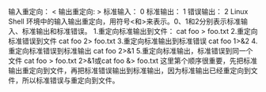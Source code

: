 输入重定向： <
输出重定向:  >
标准输入：  0
标准输出：  1
错误输出：  2
Linux Shell 环境中的输入输出重定向，用符号<和>来表示。0、1和2分别表示标准输入、标准输出和标准错误。
1.重定向标准输出到文件：
cat foo > foo.txt
2.重定向标准错误到文件
cat foo 2> foo.txt
3.重定向标准输出到标准错误
cat foo 1>&2
4.重定向标准错误到标准输出
cat foo 2>&1
5.重定向标准输出，标准错误到同一个文件
cat foo > foo.txt 2>&1或cat foo &> foo.txt
这里第个顺序很重要，先把标准输出重定向到文件，再把标准错误输出到标准输出，因为标准输出已经重定向到文件，所以标准错误与重定向到文件。
